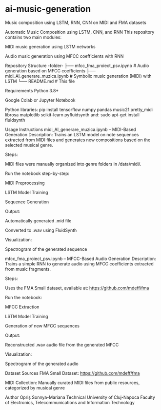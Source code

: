# ai-music-generation
Music composition using LSTM, RNN, CNN on MIDI and FMA datasets

Automatic Music Composition using LSTM, CNN, and RNN
This repository contains two main modules:

MIDI music generation using LSTM networks

Audio music generation using MFCC coefficients with RNN

Repository Structure
-folder-
├── mfcc_fma_proiect_psv.ipynb        # Audio generation based on MFCC coefficients
├── midi_AI_generare_muzica.ipynb     # Symbolic music generation (MIDI) with LSTM
└── README.md                         # This file


Requirements
Python 3.8+

Google Colab or Jupyter Notebook

Python libraries:
pip install tensorflow numpy pandas music21 pretty_midi librosa matplotlib scikit-learn pyfluidsynth
and:
sudo apt-get install fluidsynth

Usage Instructions
midi_AI_generare_muzica.ipynb – MIDI-Based Generation
Description:
Trains an LSTM model on note sequences extracted from MIDI files and generates new compositions based on the selected musical genre.

Steps:

MIDI files were manually organized into genre folders in /data/midi/.

Run the notebook step-by-step:

MIDI Preprocessing

LSTM Model Training

Sequence Generation

Output:

Automatically generated .mid file

Converted to .wav using FluidSynth

Visualization:

Spectrogram of the generated sequence

mfcc_fma_proiect_psv.ipynb – MFCC-Based Audio Generation
Description:
Trains a simple RNN to generate audio using MFCC coefficients extracted from music fragments.

Steps:

Uses the FMA Small dataset, available at:
https://github.com/mdeff/fma

Run the notebook:

MFCC Extraction

LSTM Model Training

Generation of new MFCC sequences

Output:

Reconstructed .wav audio file from the generated MFCC

Visualization:

Spectrogram of the generated audio

 Dataset Sources
FMA Small Dataset: https://github.com/mdeff/fma

MIDI Collection: Manually curated MIDI files from public resources, categorized by musical genre

Author
Opriș Sonnya-Mariana
Technical University of Cluj-Napoca
Faculty of Electronics, Telecommunications and Information Technology
